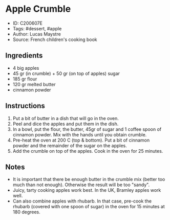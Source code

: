 # Apple Crumble

- ID: C200607E
- Tags: #dessert, #apple
- Author: Lucas Maystre
- Source: French children's cooking book


## Ingredients

- 4 big apples
- 45 gr (in crumble) + 50 gr (on top of apples) sugar
- 185 gr flour
- 120 gr melted butter
- cinnamon powder


## Instructions

1. Put a bit of butter in a dish that will go in the oven.
2. Peel and dice the apples and put them in the dish.
3. In a bowl, put the flour, the butter, 45gr of sugar and 1 coffee spoon of
   cinnamon powder. Mix with the hands until you obtain crumble.
4. Pre-heat the oven at 200 C (top & bottom). Put a bit of cinnamon powder and
   the remainder of the sugar on the apples.
5. Add the crumble on top of the apples. Cook in the oven for 25 minutes.


## Notes

- It is important that there be enough butter in the crumble mix (better too
  much than not enough). Otherwise the result will be too "sandy".
- Juicy, tarty cooking apples work best. In the UK, Bramley apples work well.
- Can also combine apples with rhubarb. In that case, pre-cook the rhubarb
  (covered with one spoon of sugar) in the oven for 15 minutes at 180 degrees. 
